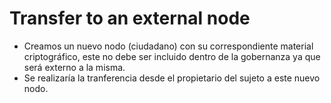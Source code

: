# Transfer to an external node

- Creamos un nuevo nodo (ciudadano) con su correspondiente material criptográfico, este no debe ser incluido dentro de la gobernanza ya que será externo a la misma.
- Se realizaría la tranferencia desde el propietario del sujeto a este nuevo nodo.
